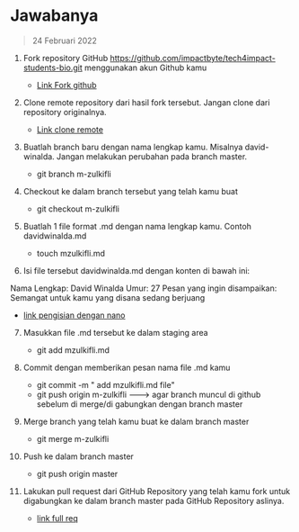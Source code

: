 # Jawabanya

> 24 Februari 2022

1. Fork repository GitHub https://github.com/impactbyte/tech4impact-students-bio.git menggunakan akun Github kamu
    - [Link Fork github](https://drive.google.com/drive/folders/1eeNzWeaU8dBxzxfJ5pDOiU7B7sHHgqVC)

2. Clone remote repository dari hasil fork tersebut. Jangan clone dari repository originalnya.
    - [Link clone remote](https://drive.google.com/drive/folders/1eeNzWeaU8dBxzxfJ5pDOiU7B7sHHgqVC)

3. Buatlah branch baru dengan nama lengkap kamu. Misalnya david-winalda. Jangan melakukan perubahan pada branch master.
    - git branch m-zulkifli

4. Checkout ke dalam branch tersebut yang telah kamu buat
    - git checkout m-zulkifli

5. Buatlah 1 file format .md dengan nama lengkap kamu. Contoh davidwinalda.md
    - touch mzulkifli.md

6. Isi file tersebut davidwinalda.md dengan konten di bawah ini:

Nama Lengkap: David Winalda
Umur: 27
Pesan yang ingin disampaikan: Semangat untuk kamu yang disana sedang berjuang

- [link pengisian dengan nano](https://drive.google.com/drive/folders/1eeNzWeaU8dBxzxfJ5pDOiU7B7sHHgqVC)


7. Masukkan file .md tersebut ke dalam staging area
    - git add mzulkifli.md


8. Commit dengan memberikan pesan nama file .md kamu
    - git commit -m " add mzulkifli.md file"
    - git push origin m-zulkifli ---> agar branch muncul di github sebelum di merge/di gabungkan dengan branch master

9. Merge branch yang telah kamu buat ke dalam branch master
    - git merge m-zulkifli

10. Push ke dalam branch master
    - git push origin master

11. Lakukan pull request dari GitHub Repository yang telah kamu fork untuk digabungkan ke dalam branch master pada GitHub Repository aslinya.
    - [link full req](https://drive.google.com/drive/folders/1eeNzWeaU8dBxzxfJ5pDOiU7B7sHHgqVC)